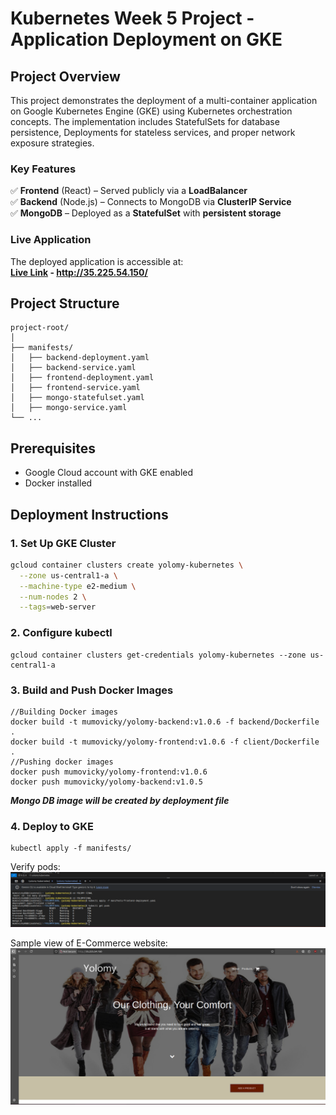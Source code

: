 
# **Kubernetes Week 5 Project - Application Deployment on GKE**

## **Project Overview**
This project demonstrates the deployment of a multi-container application on Google Kubernetes Engine (GKE) using Kubernetes orchestration concepts. The implementation includes StatefulSets for database persistence, Deployments for stateless services, and proper network exposure strategies.

### **Key Features**

✅ **Frontend** (React) – Served publicly via a **LoadBalancer**  
✅ **Backend** (Node.js) – Connects to MongoDB via **ClusterIP Service**  
✅ **MongoDB** – Deployed as a **StatefulSet** with **persistent storage** 

### Live Application
The deployed application is accessible at:  
**[Live Link](http://35.225.54.150/) - http://35.225.54.150/**

## Project Structure
```
project-root/
│
├── manifests/
│   ├── backend-deployment.yaml
│   ├── backend-service.yaml
│   ├── frontend-deployment.yaml
│   ├── frontend-service.yaml
│   ├── mongo-statefulset.yaml
│   ├── mongo-service.yaml
└── ...
```

## Prerequisites
- Google Cloud account with GKE enabled
- Docker installed

## Deployment Instructions

### 1. Set Up GKE Cluster
```bash
gcloud container clusters create yolomy-kubernetes \
  --zone us-central1-a \
  --machine-type e2-medium \
  --num-nodes 2 \
  --tags=web-server
  ```
### 2. Configure kubectl
```
gcloud container clusters get-credentials yolomy-kubernetes --zone us-central1-a
```
### 3. Build and Push Docker Images
```
//Building Docker images
docker build -t mumovicky/yolomy-backend:v1.0.6 -f backend/Dockerfile .
docker build -t mumovicky/yolomy-frontend:v1.0.6 -f client/Dockerfile .
//Pushing docker images
docker push mumovicky/yolomy-frontend:v1.0.6
docker push mumovicky/yolomy-backend:v1.0.5
```
***Mongo DB image will be created by deployment file***
### 4. Deploy to GKE
```
kubectl apply -f manifests/
```
Verify pods:
![pods_status](./googlecliimage.png "pods_status")

Sample view of E-Commerce website:
![website](./yolomy1.png "website")

